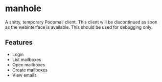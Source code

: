 # manhole

A shitty, temporary Poopmail client. This client will be discontinued as soon as the webinterface is available. This should be used for debugging only.

## Features

- Login
- List mailboxes
- Open mailboxes
- Create mailboxes
- View emails